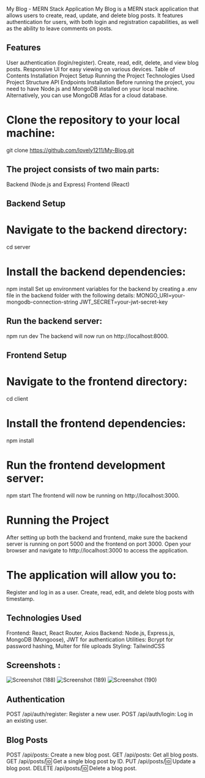 My Blog - MERN Stack Application
My Blog is a MERN stack application that allows users to create, read, update, and delete blog posts. It features authentication for users, with both login and registration capabilities, as well as the ability to leave comments on posts.

## Features
User authentication (login/register).
Create, read, edit, delete, and view blog posts.
Responsive UI for easy viewing on various devices.
Table of Contents
Installation
Project Setup
Running the Project
Technologies Used
Project Structure
API Endpoints
Installation
Before running the project, you need to have Node.js and MongoDB installed on your local machine. Alternatively, you can use MongoDB Atlas for a cloud database.

# Clone the repository to your local machine:
git clone https://github.com/lovely1211/My-Blog.git

## The project consists of two main parts:
Backend (Node.js and Express)
Frontend (React)

## Backend Setup
# Navigate to the backend directory:
cd server

# Install the backend dependencies:
npm install
Set up environment variables for the backend by creating a .env file in the backend folder with the following details:
MONGO_URI=your-mongodb-connection-string
JWT_SECRET=your-jwt-secret-key

## Run the backend server:
npm run dev
The backend will now run on http://localhost:8000.

## Frontend Setup
# Navigate to the frontend directory:
cd client

# Install the frontend dependencies:
npm install

# Run the frontend development server:
npm start
The frontend will now be running on http://localhost:3000.

# Running the Project
After setting up both the backend and frontend, make sure the backend server is running on port 5000 and the frontend on port 3000.
Open your browser and navigate to http://localhost:3000 to access the application.

# The application will allow you to:
Register and log in as a user.
Create, read, edit, and delete blog posts with timestamp.

## Technologies Used
Frontend: React, React Router, Axios
Backend: Node.js, Express.js, MongoDB (Mongoose), JWT for authentication
Utilities: Bcrypt for password hashing, Multer for file uploads
Styling: TailwindCSS

## Screenshots :
![Screenshot (188)](https://github.com/user-attachments/assets/81214761-3841-4615-9ced-ed568458aef1)
![Screenshot (189)](https://github.com/user-attachments/assets/f9594ff0-9056-4a24-829e-613978a95a25)
![Screenshot (190)](https://github.com/user-attachments/assets/dab63722-6fa4-426e-8617-6047552e3073)


## Authentication
POST /api/auth/register: Register a new user.
POST /api/auth/login: Log in an existing user.

## Blog Posts
POST /api/posts: Create a new blog post.
GET /api/posts: Get all blog posts.
GET /api/posts/:id: Get a single blog post by ID.
PUT /api/posts/:id: Update a blog post.
DELETE /api/posts/:id: Delete a blog post.
